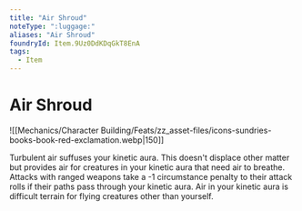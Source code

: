 ```yaml
---
title: "Air Shroud"
noteType: ":luggage:"
aliases: "Air Shroud"
foundryId: Item.9Uz0DdKDqGkT8EnA
tags:
  - Item
---
```


# Air Shroud
![[Mechanics/Character Building/Feats/zz_asset-files/icons-sundries-books-book-red-exclamation.webp|150]]

Turbulent air suffuses your kinetic aura. This doesn't displace other matter but provides air for creatures in your kinetic aura that need air to breathe. Attacks with ranged weapons take a -1 circumstance penalty to their attack rolls if their paths pass through your kinetic aura. Air in your kinetic aura is difficult terrain for flying creatures other than yourself.
